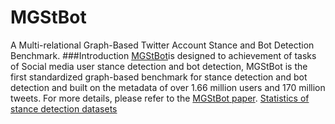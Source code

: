 # MGStBot
A Multi-relational Graph-Based Twitter Account Stance and Bot Detection Benchmark.
###Introduction
[MGStBot]()is designed to achievement of tasks of Social media user stance detection and bot detection, MGStBot is the first standardized graph-based benchmark for stance detection and bot detection and built on the metadata of over 1.66 million users and 170 million tweets. For more details, please refer to the [MGStBot paper]().
[Statistics of stance detection datasets]()
